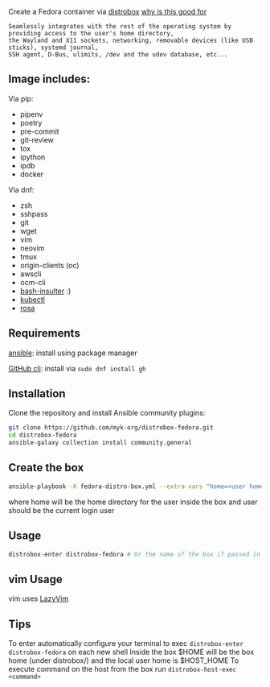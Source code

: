 Create a Fedora container via [distrobox](https://github.com/89luca89/distrobox)
[why is this good for](https://github.com/89luca89/distrobox#what-it-does)
```
Seamlessly integrates with the rest of the operating system by providing access to the user's home directory,
the Wayland and X11 sockets, networking, removable devices (like USB sticks), systemd journal,
SSH agent, D-Bus, ulimits, /dev and the udev database, etc...
```
## Image includes:
Via pip:
  - pipenv
  - poetry
  - pre-commit
  - git-review
  - tox
  - ipython
  - ipdb
  - docker

Via dnf:
  - zsh
  - sshpass
  - git
  - wget
  - vim
  - neovim
  - tmux
  - origin-clients (oc)
  - awscli
  - ocm-cli
- [bash-insulter](https://github.com/hkbakke/bash-insulter) :)
- [kubectl](https://kubernetes.io/docs/reference/kubectl/)
- [rosa](https://docs.openshift.com/rosa/rosa_cli/rosa-get-started-cli.html)

## Requirements
[ansible](https://docs.ansible.com/ansible/latest/installation_guide/intro_installation.html): install using package manager

[GitHub cli](https://cli.github.com/): install via `sudo dnf install gh`

## Installation
Clone the repository and install Ansible community plugins:
```bash
git clone https://github.com/myk-org/distrobox-fedora.git
cd distrobox-fedora
ansible-galaxy collection install community.general
```
## Create the box
```bash
ansible-playbook -K fedora-distro-box.yml --extra-vars "home=<user home dir> user=<user name> box_name=<box name (default is distrobox-fedora)>"
```
where home will be the home directory for the user inside the box and user should be the current login user

## Usage
```bash
distrobox-enter distrobox-fedora # Or the name of the box if passed in the command
```

## vim Usage
vim uses [LazyVim](https://www.lazyvim.org/)


## Tips
To enter automatically configure your terminal to exec ```distrobox-enter distrobox-fedora``` on each new shell
Inside the box $HOME will be the box home (under distrobox/<box name>) and the local user home is $HOST_HOME
To execute command on the host from the box run `distrobox-host-exec <command>`
